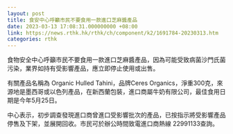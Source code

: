 ```yaml
---
layout: post
title: 食安中心呼籲市民不要食用一款進口芝麻醬產品
date: 2023-03-13 17:08:31.000000000 +08:00
link: https://news.rthk.hk/rthk/ch/component/k2/1691784-20230313.htm
categories: rthk
---
```


食物安全中心呼籲市民不要食用一款進口芝麻醬產品，因為可能受致病菌沙門氏菌污染，業界如持有受影響產品，應立即停止使用或出售。

有關產品名稱為 Organic Hulled Tahini，品牌Ceres Organics，淨重300克，來源地是墨西哥或以色列產品，在新西蘭包裝，進口商屬牛奶有限公司，最佳食用日期是今年5月25日。

中心表示，初步調查發現進口商曾進口受影響批次的產品，已按指示將受影響產品停售及下架，並展開回收。市民可於辦公時間致電進口商熱線 22991133查詢。
